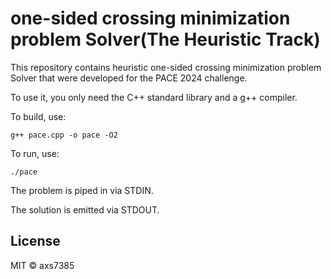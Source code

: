 # one-sided crossing minimization problem Solver(The Heuristic Track)

This repository contains heuristic one-sided crossing minimization problem Solver that were developed for the PACE 2024 challenge.

To use it, you only need the C++ standard library and a g++ compiler.

To build, use:
```
g++ pace.cpp -o pace -O2
```

To run, use:
```
./pace
```

The problem is piped in via STDIN.

The solution is emitted via STDOUT.

## License

MIT © axs7385
